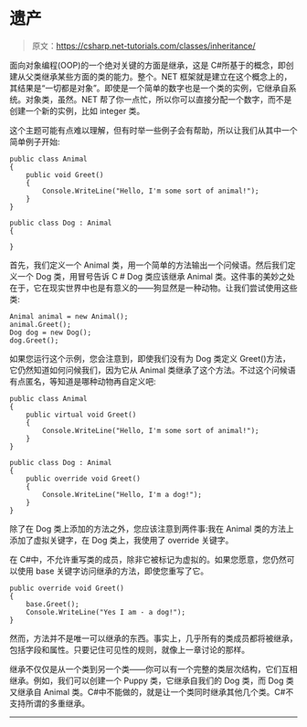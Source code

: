# 遗产

> 原文：<https://csharp.net-tutorials.com/classes/inheritance/>

面向对象编程(OOP)的一个绝对关键的方面是继承，这是 C#所基于的概念，即创建从父类继承某些方面的类的能力。整个。NET 框架就是建立在这个概念上的，其结果是“一切都是对象”。即使是一个简单的数字也是一个类的实例，它继承自系统。对象类，虽然。NET 帮了你一点忙，所以你可以直接分配一个数字，而不是创建一个新的实例，比如 integer 类。

这个主题可能有点难以理解，但有时举一些例子会有帮助，所以让我们从其中一个简单例子开始:

```
public class Animal
{
    public void Greet()
    {
        Console.WriteLine("Hello, I'm some sort of animal!");
    }
}

public class Dog : Animal
{

}
```

首先，我们定义一个 Animal 类，用一个简单的方法输出一个问候语。然后我们定义一个 Dog 类，用冒号告诉 C # Dog 类应该继承 Animal 类。这件事的美妙之处在于，它在现实世界中也是有意义的——狗显然是一种动物。让我们尝试使用这些类:

```
Animal animal = new Animal();
animal.Greet();
Dog dog = new Dog();
dog.Greet();
```

如果您运行这个示例，您会注意到，即使我们没有为 Dog 类定义 Greet()方法，它仍然知道如何问候我们，因为它从 Animal 类继承了这个方法。不过这个问候语有点匿名，等知道是哪种动物再自定义吧:

<input type="hidden" name="IL_IN_ARTICLE">

```
public class Animal
{
    public virtual void Greet()
    {
        Console.WriteLine("Hello, I'm some sort of animal!");
    }
}

public class Dog : Animal
{
    public override void Greet()
    {
        Console.WriteLine("Hello, I'm a dog!");
    }
}
```

除了在 Dog 类上添加的方法之外，您应该注意到两件事:我在 Animal 类的方法上添加了虚拟关键字，在 Dog 类上，我使用了 override 关键字。

在 C#中，不允许重写类的成员，除非它被标记为虚拟的。如果您愿意，您仍然可以使用 base 关键字访问继承的方法，即使您重写了它。

```
public override void Greet()
{
    base.Greet();
    Console.WriteLine("Yes I am - a dog!");
}
```

然而，方法并不是唯一可以继承的东西。事实上，几乎所有的类成员都将被继承，包括字段和属性。只要记住可见性的规则，就像上一章讨论的那样。

继承不仅仅是从一个类到另一个类——你可以有一个完整的类层次结构，它们互相继承。例如，我们可以创建一个 Puppy 类，它继承自我们的 Dog 类，而 Dog 类又继承自 Animal 类。C#中不能做的，就是让一个类同时继承其他几个类。C#不支持所谓的多重继承。

* * *